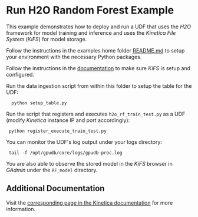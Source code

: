 # Run H2O Random Forest Example #
This example demonstrates how to deploy and run a UDF that uses the *H2O* framework for model training and inference and uses the *Kinetica File System* (*KiFS*) for model storage.

Follow the instructions in the examples home folder [README.md](../README.md) to setup your environment with the
necessary Python packages.

Follow the instructions in the [documentation](https://www.kinetica.com/docs/tools/kifs.html) to make sure *KiFS* is setup and configured.

Run the data ingestion script from within this folder to setup the table for the UDF:
```
  python setup_table.py
```

Run the script that registers and executes `h2o_rf_train_test.py` as a UDF (modify *Kinetica* instance IP and port accordingly):

```
 python register_execute_train_test.py
```
You can monitor the UDF's log output under your logs directory:
```
 tail -f /opt/gpudb/core/logs/gpudb-proc.log
```
You are also able to observe the stored model in the *KiFS* browser in *GAdmin* under the `RF_model` directory.

## Additional Documentation ##
Visit the [corresponding page in the Kinetica documentation](https://kinetica.com/docs/udf/python/examples/github_examples/h2o_rf/h2o_rf.html) for more information.

